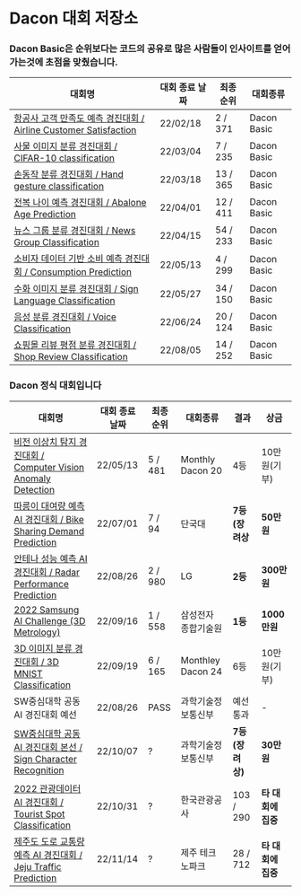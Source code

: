 # Dacon 대회 저장소

### Dacon Basic은 순위보다는 코드의 공유로 많은 사람들이 인사이트를 얻어가는것에 초점을 맞췄습니다.

|대회명|대회 종료 날짜|최종 순위|대회종류|
|-|-|-|-|
|[항공사 고객 만족도 예측 경진대회 / Airline Customer Satisfaction](./Airline%20Customer%20Satisfaction)|22/02/18|2 / 371|Dacon Basic|
|[사물 이미지 분류 경진대회 / CIFAR-10 classification](./CIFAR-10%20classification)|22/03/04|7 / 235|Dacon Basic|
|[손동작 분류 경진대회 / Hand gesture classification](./Hand%20gesture%20classification)|22/03/18|13 / 365|Dacon Basic|
|[전복 나이 예측 경진대회 / Abalone Age Prediction](./Abalone%20Age%20Prediction)|22/04/01|12 / 411|Dacon Basic|
|[뉴스 그룹 분류 경진대회 / News Group Classification](./News%20Group%20Classification)|22/04/15|54 / 233|Dacon Basic|
|[소비자 데이터 기반 소비 예측 경진대회 / Consumption Prediction](./Consumption%20Prediction)|22/05/13|4 / 299|Dacon Basic|
|[수화 이미지 분류 경진대회 / Sign Language Classification](./Sign%20Language%20Classification)|22/05/27|34 / 150|Dacon Basic|
|[음성 분류 경진대회 / Voice Classification](./Voice%20Classification)|22/06/24|20 / 124|Dacon Basic|
|[쇼핑몰 리뷰 평점 분류 경진대회 / Shop Review Classification](./Shop%20Review%20Classification)|22/08/05|14 / 252|Dacon Basic|

### Dacon 정식 대회입니다

|대회명|대회 종료 날짜|최종 순위|대회종류|결과|상금|
|-|-|-|-|-|-|
|[비전 이상치 탐지 경진대회 / Computer Vision Anomaly Detection](./Computer%20Vision%20Anomaly%20Detection)|22/05/13|5 / 481|Monthly Dacon 20|4등|10만원(기부)|
|[따릉이 대여량 예측 AI 경진대회 / Bike Sharing Demand Prediction](./Bike%20Sharing%20Demand%20Prediction)|22/07/01|7 / 94|단국대|**7등(장려상**|**50만원**|
|[안테나 성능 예측 AI 경진대회 / Radar Performance Prediction](./Radar%20Performance%20Prediction)|22/08/26|2 / 980|LG|**2등**|**300만원**|
|[2022 Samsung AI Challenge (3D Metrology)](https://github.com/lastdefiance20/2022-Samsung-AI-Challenge-3D-Metrology-1st-place-Solution)|22/09/16|1 / 558|삼성전자 종합기술원|**1등**|**1000만원**|
|[3D 이미지 분류 경진대회 / 3D MNIST Classification](./3D%20MNIST%20Classification)|22/09/19|6 / 165|Monthley Dacon 24|6등|10만원(기부)|
|SW중심대학 공동 AI 경진대회 예선|22/08/26|PASS|과학기술정보통신부|예선 통과|-|
|[SW중심대학 공동 AI 경진대회 본선 / Sign Character Recognition](https://github.com/lastdefiance20/Korean-Sign-OCR)|22/10/07|?|과학기술정보통신부|**7등(장려상)**|**30만원**|
|[2022 관광데이터 AI 경진대회 / Tourist Spot Classification](./Tourist%20Spot%20Classification)|22/10/31|?|한국관광공사|103 / 290|**타 대회에 집중**|
|[제주도 도로 교통량 예측 AI 경진대회 / Jeju Traffic Prediction](./Jeju%20Traffic%20Prediction)|22/11/14|?|제주 테크노파크|28 / 712|**타 대회에 집중**|
